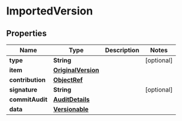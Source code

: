 

# ImportedVersion

## Properties

Name | Type | Description | Notes
------------ | ------------- | ------------- | -------------
**type** | **String** |  |  [optional]
**item** | [**OriginalVersion**](OriginalVersion.md) |  | 
**contribution** | [**ObjectRef**](ObjectRef.md) |  | 
**signature** | **String** |  |  [optional]
**commitAudit** | [**AuditDetails**](AuditDetails.md) |  | 
**data** | [**Versionable**](Versionable.md) |  | 




